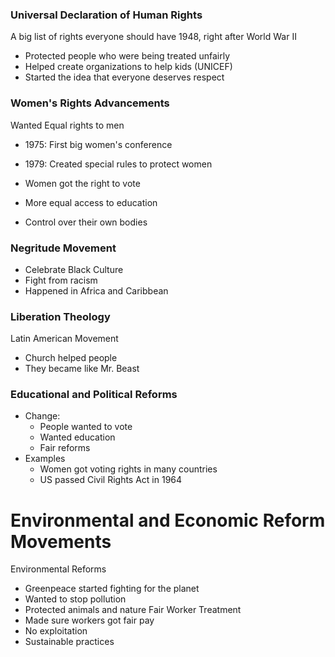 ###  Universal Declaration of Human Rights
A big list of rights everyone should have
1948, right after World War II
  - Protected people who were being treated unfairly
  - Helped create organizations to help kids (UNICEF)
  - Started the idea that everyone deserves respect



###  Women's Rights Advancements
Wanted Equal rights to men
  - 1975: First big women's conference
  - 1979: Created special rules to protect women

  - Women got the right to vote
  - More equal access to education
  - Control over their own bodies



###  Negritude Movement
- Celebrate Black Culture
- Fight from racism
- Happened in Africa and Caribbean

###  Liberation Theology
Latin American Movement
- Church helped people
- They became like Mr. Beast



###  Educational and Political Reforms
- Change:
	- People wanted to vote
	- Wanted education
	- Fair reforms
- Examples
	- Women got voting rights in many countries
	- US passed Civil Rights Act in 1964
#  Environmental and Economic Reform Movements

 Environmental Reforms 
  - Greenpeace started fighting for the planet
  - Wanted to stop pollution
  - Protected animals and nature
Fair Worker Treatment
  -  Made sure workers got fair pay
  - No exploitation
  - Sustainable practices
